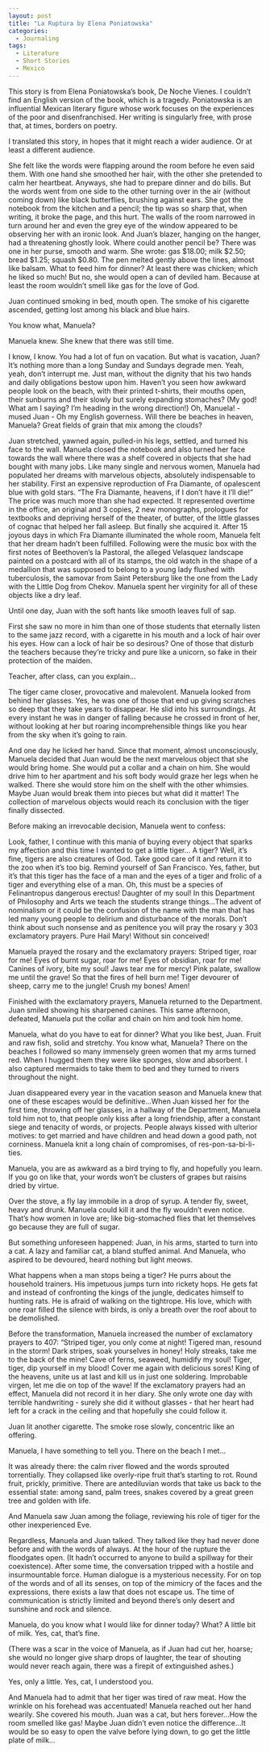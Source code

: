 ```yaml
---
layout: post
title: "La Ruptura by Elena Poniatowska"
categories:
  - Journaling
tags:
  - Literature
  - Short Stories
  - Mexico
---
```



This story is from Elena Poniatowska’s book, De Noche Vienes.  I couldn’t find an English version of the book, which is a tragedy.  Poniatowska is an influential Mexican literary figure whose work focuses on the experiences of the poor and disenfranchised.  Her writing is singularly free, with prose that, at times, borders on poetry.    

I translated this story, in hopes that it might reach a wider audience.  Or at least a different audience.  

She felt like the words were flapping around the room before he even said them.  With one hand she smoothed her hair, with the other she pretended to calm her heartbeat.  Anyways, she had to prepare dinner and do bills.  But the words went from one side to the other turning over in the air (without coming down) like black butterflies, brushing against ears.  She got the notebook from the kitchen and a pencil; the tip was so sharp that, when writing, it broke the page, and this hurt.  The walls of the room narrowed in turn around her and even the grey eye of the window appeared to be observing her with an ironic look.  And Juan’s blazer, hanging on the hanger, had a threatening ghostly look.  Where could another pencil be?  There was one in her purse, smooth and warm.  She wrote: gas $18.00; milk $2.50; bread $1.25; squash $0.80.  The pen melted gently above the lines, almost like balsam.  What to feed him for dinner?  At least there was chicken; which he liked so much!  But no, she would open a can of deviled ham.  Because at least the room wouldn’t smell like gas for the love of God.

Juan continued smoking in bed, mouth open.  The smoke of his cigarette ascended, getting lost among his black and blue hairs.  

You know what, Manuela?

Manuela knew.  She knew that there was still time.

I know, I know.  You had a lot of fun on vacation.  But what is vacation, Juan?  It’s nothing more than a long Sunday and Sundays degrade men.  Yeah, yeah, don’t interrupt me.  Just man, without the dignity that his two hands and daily obligations bestow upon him.  Haven’t you seen how awkward people look on the beach, with their printed t-shirts, their mouths open, their sunburns and their slowly but surely expanding stomaches? (My god!  What am I saying?  I’m heading in the wrong direction!)
Oh, Manuela! - mused Juan - Oh my English governess.  Will there be beaches in heaven, Manuela?  Great fields of grain that mix among the clouds?

Juan stretched, yawned again, pulled-in his legs, settled, and turned his face to the wall.  Manuela closed the notebook and also turned her face towards the wall where there was a shelf covered in objects that she had bought with many jobs.  Like many single and nervous women, Manuela had populated her dreams with marvelous objects, absolutely indispensable to her stability.  First an expensive reproduction of Fra Diamante, of opalescent blue with gold stars.  “The Fra Diamante, heavens, if I don’t have it I’ll die!”  The price was much more than she had expected.  It represented overtime in the office, an original and 3 copies, 2 new monographs, prologues for textbooks and depriving herself of the theater, of butter, of the little glasses of cognac that helped her fall asleep.  But finally she acquired it.  After 15 joyous days in which Fra Diamante illuminated the whole room, Manuela felt that her dream hadn’t been fulfilled.  Following were the music box with the first notes of Beethoven’s la Pastoral, the alleged Velasquez landscape painted on a postcard with all of its stamps, the old watch in the shape of a medallion that was supposed to belong to a young lady flushed with tuberculosis, the samovar from Saint Petersburg like the one from the Lady with the Little Dog from Chekov.  Manuela spent her virginity for all of these objects like a dry leaf.

Until one day, Juan with the soft hants like smooth leaves full of sap.

First she saw no more in him than one of those students that eternally listen to the same jazz record, with a cigarette in his mouth and a lock of hair over his eyes.  How can a lock of hair be so desirous? One of those that disturb the teachers because they’re tricky and pure like a unicorn, so fake in their protection of the maiden.

Teacher, after class, can you explain…

The tiger came closer, provocative and malevolent.  Manuela looked from behind her glasses.  Yes, he was one of those that end up giving scratches so deep that they take years to disappear.  He slid into his surroundings.  At every instant he was in danger of falling because he crossed in front of her, without looking at her but roaring incomprehensible things like you hear from the sky when it’s going to rain.

And one day he licked her hand.  Since that moment, almost unconsciously, Manuela decided that Juan would be the next marvelous object that she would bring home.  She would put a collar and a chain on him.  She would drive him to her apartment and his soft body would graze her legs when he walked.  There she would store him on the shelf with the other whimsies.  Maybe Juan would break them into pieces but what did it matter!  The collection of marvelous objects would reach its conclusion with the tiger finally dissected.

Before making an irrevocable decision, Manuela went to confess:

Look, father, I continue with this mania of buying every object that sparks my affection and this time I wanted to get a little tiger…
A tiger?  Well, it’s fine, tigers are also creatures of God.  Take good care of it and return it to the zoo when it’s too big.  Remind yourself of San Francisco.
Yes, father, but it’s that this tiger has the face of a man and the eyes of a tiger and frolic of a tiger and everything else of a man.
Oh, this must be a species of Felinantropus dangerous erectus!  Daughter of my soul!  In this Department of Philosophy and Arts we teach the students strange things…The advent of nominalism or it could be the confusion of the name with the man that has led many young people to delirium and disturbance of the morals.  Don’t think about such nonsense and as penitence you will pray the rosary y 303 exclamatory prayers.
Pure Hail Mary!
Without sin conceived!

Manuela prayed the rosary and the exclamatory prayers: Striped tiger, roar for me!  Eyes of burnt sugar, roar for me!  Eyes of obsidian, roar for me!  Canines of ivory, bite my soul!  Jaws tear me for mercy!  Pink palate, swallow me until the grave!  So that the fires of hell burn me!  Tiger devourer of sheep, carry me to the jungle!  Crush my bones!  Amen!  

Finished with the exclamatory prayers, Manuela returned to the Department.  Juan smiled showing his sharpened canines.  This same afternoon, defeated, Manuela put the collar and chain on him and took him home.

Manuela, what do you have to eat for dinner?
What you like best, Juan.  Fruit and raw fish, solid and stretchy.
You know what, Manuela?  There on the beaches I followed so many immensely green women that my arms turned red.  When I hugged them they were like sponges, slow and absorbent.  I also captured mermaids to take them to bed and they turned to rivers throughout the night.

Juan disappeared every year in the vacation season and Manuela knew that one of these escapes would be definitive…When Juan kissed her for the first time, throwing off her glasses, in a hallway of the Department, Manuela told him not to, that people only kiss after a long friendship, after a constant siege and tenacity of words, or projects.  People always kissed with ulterior motives: to get married and have children and head down a good path, not corniness. Manuela knit a long chain of compromises, of res-pon-sa-bi-li-ties. 

Manuela, you are as awkward as a bird trying to fly, and hopefully you learn.  If you go on like that, your words won’t be clusters of grapes but raisins dried by virtue.

Over the stove, a fly lay immobile in a drop of syrup.  A tender fly, sweet, heavy and drunk.   Manuela could kill it and the fly wouldn’t even notice.  That’s how women in love are; like big-stomached flies that let themselves go because they are full of sugar.

But something unforeseen happened: Juan, in his arms, started to turn into a cat.  A lazy and familiar cat, a bland stuffed animal.  And Manuela, who aspired to be devoured, heard nothing but light meows.  

What happens when a man stops being a tiger?  He purrs about the household trainers.  His impetuous jumps turn into rickety hops.  He gets fat and instead of confronting the kings of the jungle, dedicates himself to hunting rats.  He is afraid of walking on the tightrope.  His love, which with one roar filled the silence with birds, is only a breath over the roof about to be demolished.

Before the transformation, Manuela increased the number of exclamatory prayers to 407: “Striped tiger, you only come at night!  Tigered man, resound in the storm!  Dark stripes, soak yourselves in honey!  Holy streaks, take me to the back of the mine!  Cave of ferns, seaweed, humidify my soul!  Tiger, tiger, dip yourself in my blood!  Cover me again with delicious sores!  King of the heavens, unite us at last and kill us in just one soldering.  Improbable virgen, let me die on top of the wave!  If the exclamatory prayers had an effect, Manuela did not record it in her diary.  She only wrote one day with terrible handwriting - surely she did it without glasses - that her heart had left for a crack in the ceiling and that hopefully she could follow it.

Juan lit another cigarette.  The smoke rose slowly, concentric like an offering.

Manuela, I have something to tell you.  There on the beach I met…

It was already there:  the calm river flowed and the words sprouted torrentially.  They collapsed like overly-ripe fruit that’s starting to rot.  Round fruit, prickly, primitive.  There are antediluvian words that take us back to the essential state: among sand, palm trees, snakes covered by a great green tree and golden with life.

And Manuela saw Juan among the foliage, reviewing his role of tiger for the other inexperienced Eve.

Regardless, Manuela and Juan talked.  They talked like they had never done before and with the words of always.  At the hour of the rupture the floodgates open.  (It hadn’t occurred to anyone to build a spillway for their coexistence).  After some time, the conversation tripped with a hostile and insurmountable force.  Human dialogue is a mysterious necessity.  For on top of the words and of all its senses, on top of the mimicry of the faces and the expressions, there exists a law that does not escape us.  The time of communication is strictly limited and beyond there’s only desert and sunshine and rock and silence.

Manuela, do you know what I would like for dinner today?
What?
A little bit of milk.
Yes, cat, that’s fine.

(There was a scar in the voice of Manuela, as if Juan had cut her, hoarse; she would no longer give sharp drops of laughter, the tear of shouting would never reach again, there was a firepit of extinguished ashes.)

Yes, only a little.
Yes, cat, I understood you.

And Manuela had to admit that her tiger was tired of raw meat.  How the wrinkle on his forehead was accentuated!  Manuela reached out her hand wearily.  She covered his mouth.  Juan was a cat, but hers forever…How the room smelled like gas!  Maybe Juan didn’t even notice the difference…It would be so easy to open the valve before lying down, to go get the little plate of milk…
